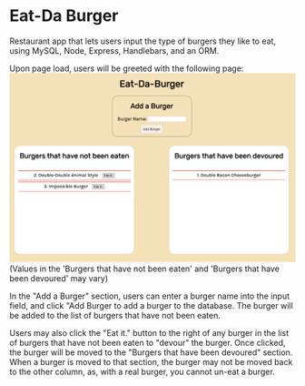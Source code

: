 # Eat-Da Burger
Restaurant app that lets users input the type of burgers they like to eat, using MySQL, Node, Express, Handlebars, and an ORM.
<br>

Upon page load, users will be greeted with the following page:
![Eat-Da-Burger homepage](public/assets/img/burger-homepage.png)
(Values in the 'Burgers that have not been eaten' and 'Burgers that have been devoured' may vary)
<br>

In the "Add a Burger" section, users can enter a burger name into the input field, and click "Add Burger to add a burger to the database. The burger will be added to the list of burgers that have not been eaten.
<br>

Users may also click the "Eat it." button to the right of any burger in the list of burgers that have not been eaten to "devour" the burger. Once clicked, the burger will be moved to the "Burgers that have been devoured" section. When a burger is moved to that section, the burger may not be moved back to the other column, as, with a real burger, you cannot un-eat a burger.


